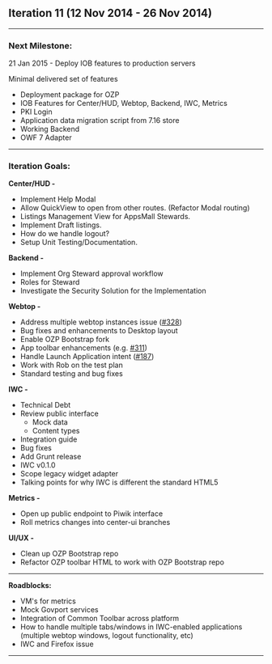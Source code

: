 ## Iteration 11 (12 Nov 2014 -  26 Nov 2014)

***

### Next Milestone:
21 Jan 2015 - Deploy IOB features to production servers

Minimal delivered set of features
* Deployment package for OZP
* IOB Features for Center/HUD, Webtop, Backend, IWC, Metrics
* PKI Login
* Application data migration script from 7.16 store
* Working Backend
* OWF 7 Adapter

***

### Iteration Goals:
**Center/HUD -**
* Implement Help Modal
* Allow QuickView to open from other routes. (Refactor Modal routing)
* Listings Management View for AppsMall Stewards.
* Implement Draft listings.
* How do we handle logout?
* Setup Unit Testing/Documentation.

**Backend -**
* Implement Org Steward approval workflow
* Roles for Steward
* Investigate the Security Solution for the Implementation

**Webtop -**
* Address multiple webtop instances issue ([#328](https://github.com/ozone-development/ozp-webtop/issues/328))
* Bug fixes and enhancements to Desktop layout
* Enable OZP Bootstrap fork
* App toolbar enhancements (e.g. [#311](https://github.com/ozone-development/ozp-webtop/issues/311))
* Handle Launch Application intent ([#187](https://github.com/ozone-development/ozp-webtop/issues/187))
* Work with Rob on the test plan
* Standard testing and bug fixes

**IWC -**
* Technical Debt
* Review public interface
  * Mock data
  * Content types
* Integration guide
* Bug fixes
* Add Grunt release
* IWC v0.1.0
* Scope legacy widget adapter
* Talking points for why IWC is different the standard HTML5

**Metrics -**
* Open up public endpoint to Piwik interface
* Roll metrics changes into center-ui branches

**UI/UX -**
* Clean up OZP Bootstrap repo
* Refactor OZP toolbar HTML to work with OZP Bootstrap repo

***

**Roadblocks:**
* VM's for metrics
* Mock Govport services
* Integration of Common Toolbar across platform
* How to handle multiple tabs/windows in IWC-enabled applications (multiple webtop windows, logout functionality, etc)
* IWC and Firefox issue

***